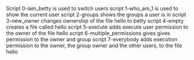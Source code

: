  Script  0-iam_betty is used to switch users
script 1-who_am_1 is used to show the current user
script 2-groups shows the groups a user is in
script 3-new_owner changes ownership of the file hello to betty
script 4-empty creates a file called hello
script 5-execute adds execute user permission to the owner of the file hello
script 6-multiple_permissions gives gives permission to the owner and group
script 7-everybody adds execution permission to the owner, the group owner and the other users, to the file hello
